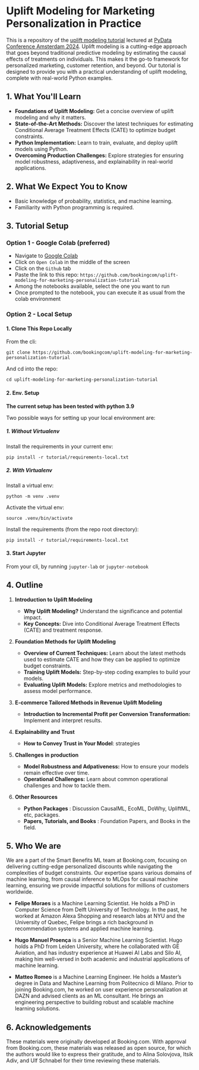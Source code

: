 # Uplift Modeling for Marketing Personalization in Practice

This is a repository of the [uplift modeling tutorial](https://amsterdam2024.pydata.org/cfp/talk/3VJUMJ/) lectured at [PyData Conference Amsterdam 2024](https://amsterdam.pydata.org/program/).
Uplift modeling is a cutting-edge approach that goes beyond traditional predictive modeling by estimating the causal effects of treatments on individuals. This makes it the go-to framework for personalized marketing, customer retention, and beyond. Our tutorial is designed to provide you with a practical understanding of uplift modeling, complete with real-world Python examples. 

## 1. What You'll Learn

- **Foundations of Uplift Modeling:** Get a concise overview of uplift modeling and why it matters.
- **State-of-the-Art Methods:** Discover the latest techniques for estimating Conditional Average Treatment Effects (CATE) to optimize budget constraints.
- **Python Implementation:** Learn to train, evaluate, and deploy uplift models using Python.
- **Overcoming Production Challenges:** Explore strategies for ensuring model robustness, adaptiveness, and explainability in real-world applications.

## 2. What We Expect You to Know

- Basic knowledge of probability, statistics, and machine learning.
- Familiarity with Python programming is required.

## 3. Tutorial Setup

### Option 1 - Google Colab (preferred)

- Navigate to [Google Colab](https://colab.google/)
- Click on `Open Colab` in the middle of the screen
- Click on the `Github` tab
- Paste the link to this repo: `https://github.com/bookingcom/uplift-modeling-for-marketing-personalization-tutorial`
- Among the notebooks available, select the one you want to run
- Once prompted to the notebook, you can execute it as usual from the colab environment

### Option 2 - Local Setup

#### 1. Clone This Repo Locally

From the cli:

```git clone https://github.com/bookingcom/uplift-modeling-for-marketing-personalization-tutorial```

And cd into the repo:

```cd uplift-modeling-for-marketing-personalization-tutorial```

#### 2. Env. Setup

**The current setup has been tested with python 3.9**

Two possible ways for setting up your local environment are:

##### 1. Without Virtualenv

Install the requirements in your current env:

`pip install -r tutorial/requirements-local.txt`

##### 2. With Virtualenv

Install a virtual env:

`python -m venv .venv`

Activate the virtual env:

`source .venv/bin/activate`

Install the requirements (from the repo root directory):

`pip install -r tutorial/requirements-local.txt`

#### 3. Start Jupyter

From your cli, by running `jupyter-lab` or `jupyter-notebook`

## 4. Outline

1. **Introduction to Uplift Modeling**
   - **Why Uplift Modeling?** Understand the significance and potential impact.
   - **Key Concepts:** Dive into Conditional Average Treatment Effects (CATE) and treatment response.

2. **Foundation Methods for Uplift Modeling**
   - **Overview of Current Techniques:** Learn about the latest methods used to estimate CATE and how they can be applied to optimize budget constraints.
   - **Training Uplift Models:** Step-by-step coding examples to build your models.
   - **Evaluating Uplift Models:** Explore metrics and methodologies to assess model performance.

3. **E-commerce Tailored Methods in Revenue Uplift Modeling**
    - **Introduction to Incremental Profit per Conversion Transformation:** Implement and interpret results.

4. **Explainability and Trust**
   - **How to Convey Trust in Your Model**: strategies

5. **Challenges in production**
   - **Model Robustness and Adpativeness:** How to ensure your models remain effective over time.
   - **Operational Challenges:** Learn about common operational challenges and how to tackle them.

6. **Other Resources**
   - **Python Packages** : Discussion CausalML, EcoML, DoWhy, UpliftML, etc, packages.
   - **Papers, Tutorials, and Books** : Foundation Papers, and Books in the field.

## 5. Who We are

We are a part of the Smart Benefits ML team at Booking.com, focusing on delivering cutting-edge personalized discounts while navigating the complexities of budget constraints. Our expertise spans various domains of machine learning, from causal inference to MLOps for causal machine learning, ensuring we provide impactful solutions for millions of customers worldwide.


- **Felipe Moraes** is a Machine Learning Scientist. He holds a PhD in Computer Science from Delft University of Technology. In the past, he worked at Amazon Alexa Shopping and research labs at NYU and the University of Quebec, Felipe brings a rich background in recommendation systems and applied machine learning.

- **Hugo Manuel Proença** is a Senior Machine Learning Scientist. Hugo holds a PhD from Leiden University, where he collaborated with GE Aviation, and has industry experience at Huawei AI Labs and Silo AI, making him well-versed in both academic and industrial applications of machine learning.

- **Matteo Romeo** is a Machine Learning Engineer. He holds a Master’s degree in Data and Machine Learning from Politecnico di Milano. Prior to joining Booking.com, he worked on user experience personalization at DAZN and advised clients as an ML consultant. He brings an engineering perspective to building robust and scalable machine learning solutions.

## 6. Acknowledgements

These materials were originally developed at Booking.com. With approval from Booking.com, these materials was released as open source, for which the authors would like to express their gratitude, and to Alina Solovjova, Itsik Adiv, and Ulf Schnabel for their time reviewing these materials.
